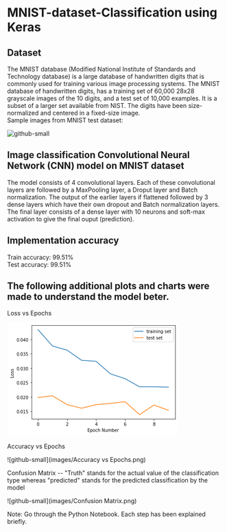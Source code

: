 # MNIST-dataset-Classification using Keras
## Dataset
The MNIST database (Modified National Institute of Standards and Technology database) is a large database of handwritten digits that is commonly used for training various image processing systems.
The MNIST database of handwritten digits, has a training set of 60,000 28x28 grayscale images of the 10 digits, and a test set of 10,000 examples. It is a subset of a larger set available from NIST. The digits have been size-normalized and centered in a fixed-size image.<br/>
Sample images from MNIST test dataset:<br/>

![github-small](https://upload.wikimedia.org/wikipedia/commons/2/27/MnistExamples.png)

## Image classification Convolutional Neural Network (CNN) model on MNIST dataset
The model consists of 4 convolutional layers. Each of these convolutional layers are followed by a MaxPooling layer, a Droput layer and Batch normalization. The output of the earlier layers if flattened followed by 3 dense layers which have their own dropout and Batch normalization layers. The final layer consists of a dense layer with 10 neurons and soft-max activation to give the final ouput (prediction).

## Implementation accuracy
Train accuracy: 99.51%<br/>
Test accuracy: 99.51%<br/>

## The following additional plots and charts were made to understand the model beter.
Loss vs Epochs

![github-small](images/Loss_vs_epoch.png)

Accuracy vs Epochs

![github-small](images/Accuracy vs Epochs.png)

Confusion Matrix -- "Truth" stands for the actual value of the classification type whereas "predicted" stands for the predicted classification by the model


![github-small](images/Confusion Matrix.png)
<br/>

Note: Go through the Python Notebook. Each step has been explained briefly.
